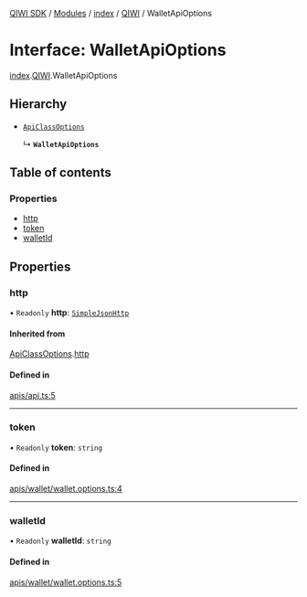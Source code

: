 [QIWI SDK](../README.md) / [Modules](../modules.md) / [index](../modules/index.md) / [QIWI](../modules/index.QIWI.md) / WalletApiOptions

# Interface: WalletApiOptions

[index](../modules/index.md).[QIWI](../modules/index.QIWI.md).WalletApiOptions

## Hierarchy

- [`ApiClassOptions`](index._internal_.ApiClassOptions.md)

  ↳ **`WalletApiOptions`**

## Table of contents

### Properties

- [http](index.QIWI.WalletApiOptions.md#http)
- [token](index.QIWI.WalletApiOptions.md#token)
- [walletId](index.QIWI.WalletApiOptions.md#walletid)

## Properties

### http

• `Readonly` **http**: [`SimpleJsonHttp`](../classes/index.QIWI.SimpleJsonHttp.md)

#### Inherited from

[ApiClassOptions](index._internal_.ApiClassOptions.md).[http](index._internal_.ApiClassOptions.md#http)

#### Defined in

[apis/api.ts:5](https://github.com/AlexXanderGrib/node-qiwi-sdk/blob/8834c22/src/apis/api.ts#L5)

___

### token

• `Readonly` **token**: `string`

#### Defined in

[apis/wallet/wallet.options.ts:4](https://github.com/AlexXanderGrib/node-qiwi-sdk/blob/8834c22/src/apis/wallet/wallet.options.ts#L4)

___

### walletId

• `Readonly` **walletId**: `string`

#### Defined in

[apis/wallet/wallet.options.ts:5](https://github.com/AlexXanderGrib/node-qiwi-sdk/blob/8834c22/src/apis/wallet/wallet.options.ts#L5)
